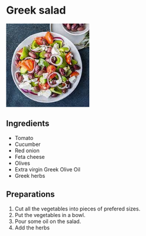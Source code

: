 # Greek salad

![salad](../img/salad.jpeg)

## Ingredients
- Tomato
- Cucumber
- Red onion
- Feta cheese
- Olives
- Extra virgin Greek Olive Oil
- Greek herbs

## Preparations
1. Cut all the vegetables into pieces of prefered sizes.
1. Put the vegetables in a bowl.
1. Pour some oil on the salad.
1. Add the herbs